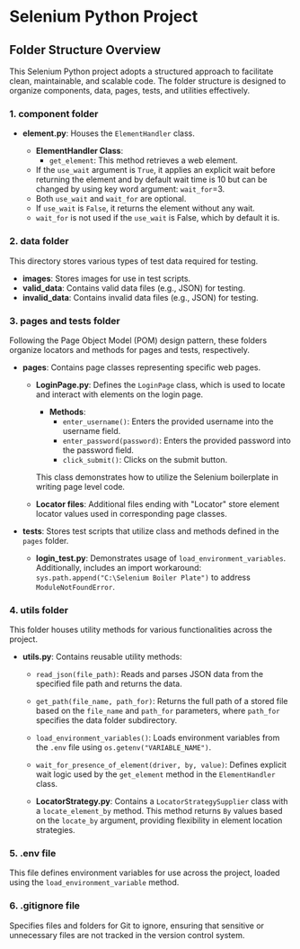 # Selenium Python Project

## Folder Structure Overview

This Selenium Python project adopts a structured approach to facilitate clean, maintainable, and scalable code.
The folder structure is designed to organize components, data, pages, tests, and utilities effectively.

### 1. component folder

- **element.py**: Houses the `ElementHandler` class.

  - **ElementHandler Class**:
    - `get_element`: This method retrieves a web element.
  - If the `use_wait` argument is `True`, it applies an explicit wait before returning the element and by default wait time is 10 but can be changed by using key word argument: `wait_for`=3.
  - Both `use_wait` and `wait_for` are optional.
  - If `use_wait` is `False`, it returns the element without any wait.
  - `wait_for` is not used if the `use_wait` is False, which by default it is.

### 2. data folder

This directory stores various types of test data required for testing.

- **images**: Stores images for use in test scripts.
- **valid_data**: Contains valid data files (e.g., JSON) for testing.
- **invalid_data**: Contains invalid data files (e.g., JSON) for testing.

### 3. pages and tests folder

Following the Page Object Model (POM) design pattern, these folders organize locators and methods for pages and tests, respectively.

- **pages**: Contains page classes representing specific web pages.

  - **LoginPage.py**: Defines the `LoginPage` class, which is used to locate and interact with elements on the login page.

    - **Methods**:
      - `enter_username()`: Enters the provided username into the username field.
      - `enter_password(password)`: Enters the provided password into the password field.
      - `click_submit()`: Clicks on the submit button.

    This class demonstrates how to utilize the Selenium boilerplate in writing
    page level code.

  - **Locator files**: Additional files ending with "Locator" store element locator values used in corresponding page classes.

- **tests**: Stores test scripts that utilize class and methods defined in the `pages` folder.

  - **login_test.py**: Demonstrates usage of `load_environment_variables`. Additionally, includes an import workaround: `sys.path.append("C:\Selenium Boiler Plate")` to address `ModuleNotFoundError`.

### 4. utils folder

This folder houses utility methods for various functionalities across the project.

- **utils.py**: Contains reusable utility methods:

  - `read_json(file_path)`: Reads and parses JSON data from the specified file path and returns the data.
  - `get_path(file_name, path_for)`: Returns the full path of a stored file based on the `file_name` and `path_for` parameters, where `path_for` specifies the data folder subdirectory.
  - `load_environment_variables()`: Loads environment variables from the `.env` file using `os.getenv("VARIABLE_NAME")`.
  - `wait_for_presence_of_element(driver, by, value)`: Defines explicit wait logic used by the `get_element` method in the `ElementHandler` class.

  - **LocatorStrategy.py**: Contains a `LocatorStrategySupplier` class with a `locate_element_by` method. This method returns `By` values based on the `locate_by` argument, providing flexibility in element location strategies.

### 5. .env file

This file defines environment variables for use across the project, loaded using the `load_environment_variable` method.

### 6. .gitignore file

Specifies files and folders for Git to ignore, ensuring that sensitive or unnecessary files are not tracked in the version control system.
